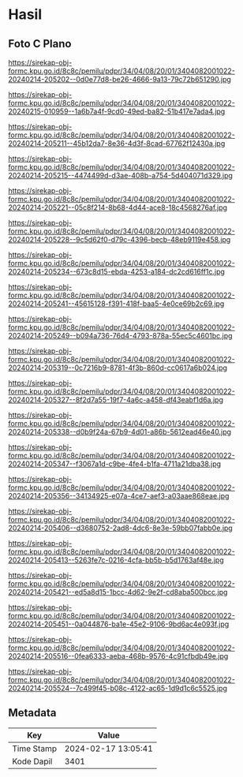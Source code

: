 # Hasil

## Foto C Plano

https://sirekap-obj-formc.kpu.go.id/8c8c/pemilu/pdpr/34/04/08/20/01/3404082001022-20240214-205202--0d0e77d8-be26-4666-9a13-79c72b651290.jpg

https://sirekap-obj-formc.kpu.go.id/8c8c/pemilu/pdpr/34/04/08/20/01/3404082001022-20240215-010959--1a6b7a4f-9cd0-49ed-ba82-51b417e7ada4.jpg

https://sirekap-obj-formc.kpu.go.id/8c8c/pemilu/pdpr/34/04/08/20/01/3404082001022-20240214-205211--45b12da7-8e36-4d3f-8cad-67762f12430a.jpg

https://sirekap-obj-formc.kpu.go.id/8c8c/pemilu/pdpr/34/04/08/20/01/3404082001022-20240214-205215--4474499d-d3ae-408b-a754-5d404071d329.jpg

https://sirekap-obj-formc.kpu.go.id/8c8c/pemilu/pdpr/34/04/08/20/01/3404082001022-20240214-205221--05c8f214-8b68-4d44-ace8-18c4568276af.jpg

https://sirekap-obj-formc.kpu.go.id/8c8c/pemilu/pdpr/34/04/08/20/01/3404082001022-20240214-205228--9c5d62f0-d79c-4396-becb-48eb9119e458.jpg

https://sirekap-obj-formc.kpu.go.id/8c8c/pemilu/pdpr/34/04/08/20/01/3404082001022-20240214-205234--673c8d15-ebda-4253-a184-dc2cd616ff1c.jpg

https://sirekap-obj-formc.kpu.go.id/8c8c/pemilu/pdpr/34/04/08/20/01/3404082001022-20240214-205241--45615128-f391-418f-baa5-4e0ce69b2c69.jpg

https://sirekap-obj-formc.kpu.go.id/8c8c/pemilu/pdpr/34/04/08/20/01/3404082001022-20240214-205249--b094a736-76d4-4793-878a-55ec5c4601bc.jpg

https://sirekap-obj-formc.kpu.go.id/8c8c/pemilu/pdpr/34/04/08/20/01/3404082001022-20240214-205319--0c7216b9-8781-4f3b-860d-cc0617a6b024.jpg

https://sirekap-obj-formc.kpu.go.id/8c8c/pemilu/pdpr/34/04/08/20/01/3404082001022-20240214-205327--8f2d7a55-19f7-4a6c-a458-df43eabf1d6a.jpg

https://sirekap-obj-formc.kpu.go.id/8c8c/pemilu/pdpr/34/04/08/20/01/3404082001022-20240214-205338--d0b9f24a-67b9-4d01-a86b-5612ead46e40.jpg

https://sirekap-obj-formc.kpu.go.id/8c8c/pemilu/pdpr/34/04/08/20/01/3404082001022-20240214-205347--f3067a1d-c9be-4fe4-b1fa-4711a21dba38.jpg

https://sirekap-obj-formc.kpu.go.id/8c8c/pemilu/pdpr/34/04/08/20/01/3404082001022-20240214-205356--34134925-e07a-4ce7-aef3-a03aae868eae.jpg

https://sirekap-obj-formc.kpu.go.id/8c8c/pemilu/pdpr/34/04/08/20/01/3404082001022-20240214-205406--d3680752-2ad8-4dc6-8e3e-59bb07fabb0e.jpg

https://sirekap-obj-formc.kpu.go.id/8c8c/pemilu/pdpr/34/04/08/20/01/3404082001022-20240214-205413--5263fe7c-0216-4cfa-bb5b-b5d1763af48e.jpg

https://sirekap-obj-formc.kpu.go.id/8c8c/pemilu/pdpr/34/04/08/20/01/3404082001022-20240214-205421--ed5a8d15-1bcc-4d62-9e2f-cd8aba500bcc.jpg

https://sirekap-obj-formc.kpu.go.id/8c8c/pemilu/pdpr/34/04/08/20/01/3404082001022-20240214-205451--0a044876-ba1e-45e2-9106-9bd6ac4e093f.jpg

https://sirekap-obj-formc.kpu.go.id/8c8c/pemilu/pdpr/34/04/08/20/01/3404082001022-20240214-205516--0fea6333-aeba-468b-9576-4c91cfbdb49e.jpg

https://sirekap-obj-formc.kpu.go.id/8c8c/pemilu/pdpr/34/04/08/20/01/3404082001022-20240214-205524--7c499f45-b08c-4122-ac65-1d9d1c6c5525.jpg


## Metadata

| Key        | Value               |
| ---------- | ------------------- |
| Time Stamp | 2024-02-17 13:05:41 |
| Kode Dapil | 3401                |



